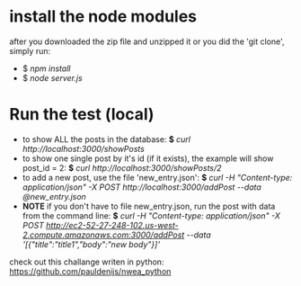 # install the node modules
after you downloaded the zip file and unzipped it or you did the 'git clone', simply run:
* $ _npm install_ 
* $ _node server.js_

# Run the test (local)
* to show ALL the posts in the database: **$** _curl http://localhost:3000/showPosts_
* to show one single post by it's id (if it exists), the example will show post_id = 2: **$** _curl http://localhost:3000/showPosts/2_
* to add a new post, use the file 'new_entry.json': **$** _curl -H "Content-type: application/json" -X POST http://localhost:3000/addPost --data @new_entry.json_
* **NOTE** if you don't have to file new_entry.json, run the post with data from the command line: **$** _curl -H "Content-type: application/json" -X POST http://ec2-52-27-248-102.us-west-2.compute.amazonaws.com:3000/addPost --data '[{"title":"title1","body":"new body"}]'_

check out this challange writen in python: https://github.com/pauldenijs/nwea_python





